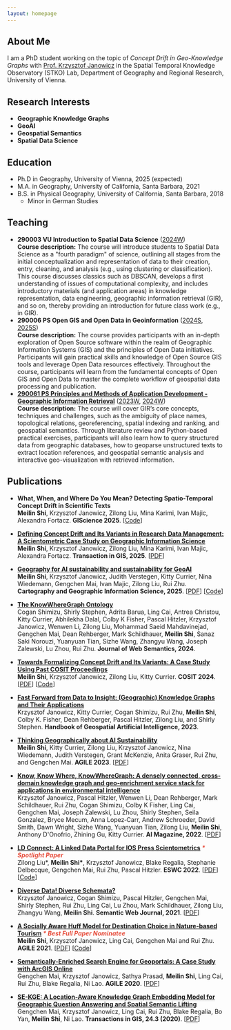 ```yaml
---
layout: homepage
---
```


## About Me

I am a PhD student working on the topic of _Concept Drift in Geo-Knowledge Graphs_ with [Prof. Krzysztof Janowicz](https://www.univie.ac.at/en/research/research-overview/neue-professuren-ab-2020/detailansicht-en/artikel/univ-prof-dr-krzysztof-janowicz/#) in the Spatial Temporal Knowledge Observatory (STKO) Lab, Department of Geography and Regional Research, University of Vienna. 

## Research Interests

- **Geographic Knowledge Graphs**
- **GeoAI**
- **Geospatial Semantics** 
- **Spatial Data Science** 


## Education

- Ph.D in Geography, University of Vienna, 2025 (expected)
- M.A. in Geography, University of California, Santa Barbara, 2021
- B.S. in Physical Geography, University of California, Santa Barbara, 2018
  * Minor in German Studies
 
## Teaching
  - **290003 VU Introduction to Spatial Data Science** ([2024W](https://ufind.univie.ac.at/en/course.html?lv=290003&semester=2024W))
    <br>
    **Course description:** The course will introduce students to Spatial Data Science as a "fourth paradigm" of science, outlining all stages from the initial conceptualization and representation of data to their creation, entry, cleaning, and analysis (e.g., using clustering or classification). This course discusses classics such as DBSCAN, develops a first understanding of issues of computational complexity, and includes introductory materials (and application areas) in knowledge representation, data engineering, geographic information retrieval (GIR), and so on, thereby providing an introduction for future class work (e.g., in GIR).
  - **290006 PS Open GIS and Open Data in Geoinformation** ([2024S](https://ufind.univie.ac.at/en/course.html?lv=290006&semester=2024S), [2025S](https://ufind.univie.ac.at/en/course.html?lv=290006&semester=2025S))
    <br>
    **Course description:** The course provides participants with an in-depth exploration of Open Source software within the realm of Geographic Information Systems (GIS) and the principles of Open Data initiatives. Participants will gain practical skills and knowledge of Open Source GIS tools and leverage Open Data resources effectively. Throughout the course, participants will learn from the fundamental concepts of Open GIS and Open Data to master the complete workflow of geospatial data processing and publication.
 - **[290061 PS Principles and Methods of Application Development - Geographic Information Retrieval](https://meilinshi.github.io/290061-Geographic-Information-Retrieval/intro.html)** ([2023W](https://ufind.univie.ac.at/en/course.html?lv=290061&semester=2023W), [2024W](https://ufind.univie.ac.at/en/course.html?lv=290061&semester=2024W))
   <br>
   **Course description:** The course will cover GIR’s core concepts, techniques and challenges, such as the ambiguity of place names, topological relations, georeferencing, spatial indexing and ranking, and geospatial semantics. Through literature review and Python-based practical exercises, participants will also learn how to query structured data from geographic databases, how to geoparse unstructured texts to extract location references, and geospatial semantic analysis and interactive geo-visualization with retrieved information.
 

## Publications
- **What, When, and Where Do You Mean? Detecting Spatio-Temporal Concept Drift in Scientific Texts**
  <br> **Meilin Shi**, Krzysztof Janowicz, Zilong Liu, Mina Karimi, Ivan Majic, Alexandra Fortacz. **GIScience 2025**. [[Code](https://github.com/meilinshi/Spatio-temporal-Concept-Drift-in-Scientific-Texts)]
  
- **[Defining Concept Drift and Its Variants in Research Data Management: A Scientometric Case Study on Geographic Information Science](https://onlinelibrary.wiley.com/doi/10.1111/tgis.70058)**
  <br> **Meilin Shi**, Krzysztof Janowicz, Zilong Liu, Mina Karimi, Ivan Majic, Alexandra Fortacz. **Transaction in GIS, 2025**. [[PDF](https://onlinelibrary.wiley.com/doi/epdf/10.1111/tgis.70058)]
  
- **[Geography for AI sustainability and sustainability for GeoAI](https://www.tandfonline.com/doi/abs/10.1080/15230406.2025.2479796)**
  <br> **Meilin Shi**, Krzysztof Janowicz, Judith Verstegen, Kitty Currier, Nina Wiedemann, Gengchen Mai, Ivan Majic, Zilong Liu, Rui Zhu. **Cartography and Geographic Information Science, 2025**. [[PDF](https://www.tandfonline.com/doi/pdf/10.1080/15230406.2025.2479796)] [[Code](https://doi.org/10.6084/m9.figshare.25982476.v1)]
  
- **[The KnowWhereGraph Ontology](https://www.sciencedirect.com/science/article/pii/S1570826824000283)**
  <br> Cogan Shimizu, Shirly Stephen, Adrita Barua, Ling Cai, Antrea Christou, Kitty Currier, Abhilekha Dalal, Colby K Fisher, Pascal Hitzler, Krzysztof Janowicz, Wenwen Li, Zilong Liu, Mohammad Saeid Mahdavinejad, Gengchen Mai, Dean Rehberger, Mark Schildhauer, **Meilin Shi**, Sanaz Saki Norouzi, Yuanyuan Tian, Sizhe Wang, Zhangyu Wang, Joseph Zalewski, Lu Zhou, Rui Zhu. **Journal of Web Semantics, 2024**.

- **[Towards Formalizing Concept Drift and Its Variants: A Case Study Using Past COSIT Proceedings](https://drops.dagstuhl.de/entities/document/10.4230/LIPIcs.COSIT.2024.23)**
  <br>
  **Meilin Shi**, Krzysztof Janowicz, Zilong Liu, Kitty Currier. **COSIT 2024**.
  [[PDF](https://drops.dagstuhl.de/storage/00lipics/lipics-vol315-cosit2024/LIPIcs.COSIT.2024.23/LIPIcs.COSIT.2024.23.pdf)] [[Code](https://github.com/meilinshi/Concept-Drift-Formalization-COSIT-Case-Study)]

- **[Fast Forward from Data to Insight: (Geographic) Knowledge Graphs and Their Applications](https://drive.google.com/file/d/148yjOR-GtyPWADizH-GIrpXopLX7vpFH/view)**
  <br>
  Krzysztof Janowicz, Kitty Currier, Cogan Shimizu, Rui Zhu, **Meilin Shi**, Colby K. Fisher, Dean Rehberger, Pascal Hitzler, Zilong Liu, and Shirly Stephen. **Handbook of Geospatial Artificial Intelligence, 2023**. 

- **[Thinking Geographically about AI Sustainability](https://agile-giss.copernicus.org/articles/4/42/2023/)**
  <br>
  **Meilin Shi**, Kitty Currier,  Zilong Liu, Krzysztof Janowicz, Nina Wiedemann, Judith Verstegen, Grant McKenzie, Anita Graser, Rui Zhu, and Gengchen Mai. **AGILE 2023**.
  [[PDF](https://agile-giss.copernicus.org/articles/4/42/2023/agile-giss-4-42-2023.pdf)]
  
- **[Know, Know Where, KnowWhereGraph: A densely connected, cross‐domain knowledge graph and geo‐enrichment service stack for applications in environmental intelligence](https://onlinelibrary.wiley.com/doi/full/10.1002/aaai.12043)**
  <br>
  Krzysztof Janowicz, Pascal Hitzler, Wenwen Li, Dean Rehberger, Mark Schildhauer, Rui Zhu, Cogan Shimizu, Colby K Fisher, Ling Cai, Gengchen Mai, Joseph Zalewski, Lu Zhou, Shirly Stephen, Seila Gonzalez, Bryce Mecum, Anna Lopez‐Carr, Andrew Schroeder, David Smith, Dawn Wright, Sizhe Wang, Yuanyuan Tian, Zilong Liu, **Meilin Shi**, Anthony D'Onofrio, Zhining Gu, Kitty Currier. **AI Magazine, 2022**. [[PDF](https://onlinelibrary.wiley.com/doi/pdf/10.1002/aaai.12043)]
  
- **[LD Connect: A Linked Data Portal for IOS Press Scientometrics](https://link.springer.com/chapter/10.1007/978-3-031-06981-9_19) <strong><i style="color:#e74d3c"> \* Spotlight Paper </i></strong>**
  <br>
  Zilong Liu*, **Meilin Shi\***, Krzysztof Janowicz, Blake Regalia, Stephanie Delbecque, Gengchen Mai, Rui Zhu, Pascal Hitzler. **ESWC 2022**. [[PDF](https://link.springer.com/content/pdf/10.1007/978-3-031-06981-9_19.pdf)] [[Code](https://github.com/stko-lab/LD-Connect)]
  
- **[Diverse Data! Diverse Schemata?](http://www.semantic-web-journal.net/content/diverse-data-diverse-schemata)**
  <br> 
  Krzysztof Janowicz, Cogan Shimizu, Pascal Hitzler, Gengchen Mai, Shirly Stephen, Rui Zhu, Ling Cai, Lu Zhou, Mark Schildhauer, Zilong Liu, Zhangyu Wang, **Meilin Shi**. **Semantic Web Journal, 2021**.
  [[PDF](http://www.semantic-web-journal.net/system/files/swj2953.pdf)]

- **[A Socially Aware Huff Model for Destination Choice in Nature-based Tourism](https://agile-giss.copernicus.org/articles/2/14/2021/) <strong><i style="color:#e74d3c"> \* Best Full Paper Nominatee </i></strong>**
  <br>
  **Meilin Shi**, Krzysztof Janowicz, Ling Cai, Gengchen Mai and Rui Zhu. **AGILE 2021**.
  [[PDF](https://agile-giss.copernicus.org/articles/2/14/2021/agile-giss-2-14-2021.pdf)] [[Code](https://github.com/meilinshi/Socially-aware-Huff-model)] 
  
- **[Semantically-Enriched Search Engine for Geoportals: A Case Study with ArcGIS Online](https://agile-giss.copernicus.org/articles/1/13/2020/)**
  <br>
  Gengchen Mai, Krzysztof Janowicz, Sathya Prasad, **Meilin Shi**, Ling Cai, Rui Zhu, Blake Regalia, Ni Lao. **AGILE 2020**.
  [[PDF](https://agile-giss.copernicus.org/articles/1/13/2020/agile-giss-1-13-2020.pdf)] 

- **[SE-KGE: A Location-Aware Knowledge Graph Embedding Model for Geographic Question Answering and Spatial Semantic Lifting](https://onlinelibrary.wiley.com/doi/full/10.1111/tgis.12629)**
  <br>
  Gengchen Mai, Krzysztof Janowicz, Ling Cai, Rui Zhu, Blake Regalia, Bo Yan, **Meilin Shi**, Ni Lao. **Transactions in GIS, 24.3 (2020)**.
  [[PDF](https://onlinelibrary.wiley.com/doi/epdf/10.1111/tgis.12629)]


